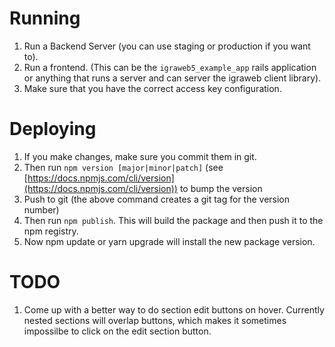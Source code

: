 # Running

1. Run a Backend Server (you can use staging or production if you want to).
2. Run a frontend. (This can be the `igraweb5_example_app` rails application or anything that runs a server and can server the igraweb client library).
3. Make sure that you have the correct access key configuration.

# Deploying

1. If you make changes, make sure you commit them in git.
2. Then run `npm version [major|minor|patch]` (see [https://docs.npmjs.com/cli/version](https://docs.npmjs.com/cli/version)) to bump the version
3. Push to git (the above command creates a git tag for the version number)
4. Then run `npm publish`. This will build the package and then push it to the npm registry.
5. Now npm update or yarn upgrade will install the new package version.

# TODO

1. Come up with a better way to do section edit buttons on hover. Currently nested sections will overlap buttons, which makes it sometimes impossilbe to click on the edit section button.
